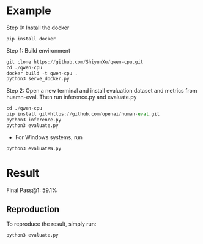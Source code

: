 # Example

Step 0: Install the docker

```python
pip install docker
```

Step 1: Build environment

```python
git clone https://github.com/ShiyunXu/qwen-cpu.git
cd ./qwen-cpu
docker build -t qwen-cpu .
python3 serve_docker.py
```

Step 2: Open a new terminal and install evaluation dataset and metrics from huamn-eval. Then run inference.py and evaluate.py
```python
cd ./qwen-cpu
pip install git+https://github.com/openai/human-eval.git
python3 inference.py
python3 evaluate.py 
```
* For Windows systems, run
```python
python3 evaluateW.py 
```
# Result

Final Pass@1: 59.1%


## Reproduction

To reproduce the result, simply run:
```python
python3 evaluate.py 
```
